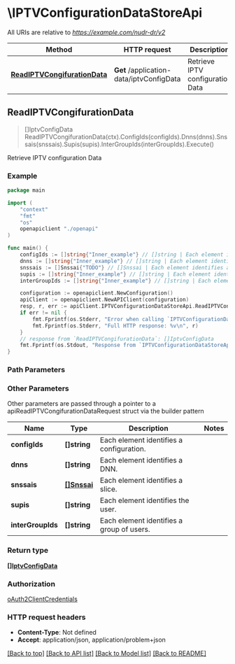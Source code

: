 # \IPTVConfigurationDataStoreApi

All URIs are relative to *https://example.com/nudr-dr/v2*

Method | HTTP request | Description
------------- | ------------- | -------------
[**ReadIPTVCongifurationData**](IPTVConfigurationDataStoreApi.md#ReadIPTVCongifurationData) | **Get** /application-data/iptvConfigData | Retrieve IPTV configuration Data



## ReadIPTVCongifurationData

> []IptvConfigData ReadIPTVCongifurationData(ctx).ConfigIds(configIds).Dnns(dnns).Snssais(snssais).Supis(supis).InterGroupIds(interGroupIds).Execute()

Retrieve IPTV configuration Data

### Example

```go
package main

import (
    "context"
    "fmt"
    "os"
    openapiclient "./openapi"
)

func main() {
    configIds := []string{"Inner_example"} // []string | Each element identifies a configuration. (optional)
    dnns := []string{"Inner_example"} // []string | Each element identifies a DNN. (optional)
    snssais := []Snssai{"TODO"} // []Snssai | Each element identifies a slice. (optional)
    supis := []string{"Inner_example"} // []string | Each element identifies the user. (optional)
    interGroupIds := []string{"Inner_example"} // []string | Each element identifies a group of users. (optional)

    configuration := openapiclient.NewConfiguration()
    apiClient := openapiclient.NewAPIClient(configuration)
    resp, r, err := apiClient.IPTVConfigurationDataStoreApi.ReadIPTVCongifurationData(context.Background()).ConfigIds(configIds).Dnns(dnns).Snssais(snssais).Supis(supis).InterGroupIds(interGroupIds).Execute()
    if err != nil {
        fmt.Fprintf(os.Stderr, "Error when calling `IPTVConfigurationDataStoreApi.ReadIPTVCongifurationData``: %v\n", err)
        fmt.Fprintf(os.Stderr, "Full HTTP response: %v\n", r)
    }
    // response from `ReadIPTVCongifurationData`: []IptvConfigData
    fmt.Fprintf(os.Stdout, "Response from `IPTVConfigurationDataStoreApi.ReadIPTVCongifurationData`: %v\n", resp)
}
```

### Path Parameters



### Other Parameters

Other parameters are passed through a pointer to a apiReadIPTVCongifurationDataRequest struct via the builder pattern


Name | Type | Description  | Notes
------------- | ------------- | ------------- | -------------
 **configIds** | **[]string** | Each element identifies a configuration. | 
 **dnns** | **[]string** | Each element identifies a DNN. | 
 **snssais** | [**[]Snssai**](Snssai.md) | Each element identifies a slice. | 
 **supis** | **[]string** | Each element identifies the user. | 
 **interGroupIds** | **[]string** | Each element identifies a group of users. | 

### Return type

[**[]IptvConfigData**](IptvConfigData.md)

### Authorization

[oAuth2ClientCredentials](../README.md#oAuth2ClientCredentials)

### HTTP request headers

- **Content-Type**: Not defined
- **Accept**: application/json, application/problem+json

[[Back to top]](#) [[Back to API list]](../README.md#documentation-for-api-endpoints)
[[Back to Model list]](../README.md#documentation-for-models)
[[Back to README]](../README.md)

